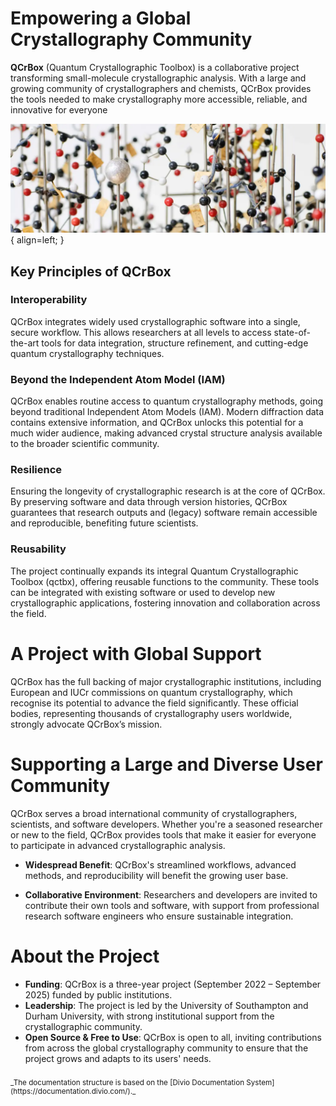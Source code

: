 <!-- ---
hide:
  - navigation
--- -->

# Empowering a Global Crystallography Community
**QCrBox** (Quantum Crystallographic Toolbox) is a collaborative project transforming small-molecule crystallographic analysis. With a large and growing community of crystallographers and chemists, QCrBox provides the tools needed to make crystallography more accessible, reliable, and innovative for everyone


![Insulin](images/insulin.webp){ align=left; }


## Key Principles of QCrBox

### Interoperability
QCrBox integrates widely used crystallographic software into a single, secure workflow. This allows researchers at all levels to access state-of-the-art tools for data integration, structure refinement, and cutting-edge quantum crystallography techniques.

### Beyond the Independent Atom Model (IAM)
QCrBox enables routine access to quantum crystallography methods, going beyond traditional Independent Atom Models (IAM). Modern diffraction data contains extensive information, and QCrBox unlocks this potential for a much wider audience, making advanced crystal structure analysis available to the broader scientific community.

### Resilience
Ensuring the longevity of crystallographic research is at the core of QCrBox. By preserving software and data through version histories, QCrBox guarantees that research outputs and (legacy) software remain accessible and reproducible, benefiting future scientists.

### Reusability
The project continually expands its integral Quantum Crystallographic Toolbox (qctbx), offering reusable functions to the community. These tools can be integrated with existing software or used to develop new crystallographic applications, fostering innovation and collaboration across the field.

# A Project with Global Support
QCrBox has the full backing of major crystallographic institutions, including European and IUCr commissions on quantum crystallography, which recognise its potential to advance the field significantly. These official bodies, representing thousands of crystallography users worldwide, strongly advocate QCrBox’s mission.

# Supporting a Large and Diverse User Community
QCrBox serves a broad international community of crystallographers, scientists, and software developers. Whether you're a seasoned researcher or new to the field, QCrBox provides tools that make it easier for everyone to participate in advanced crystallographic analysis.

- **Widespread Benefit**: QCrBox's streamlined workflows, advanced methods, and reproducibility will benefit the growing user base.

- **Collaborative Environment**: Researchers and developers are invited to contribute their own tools and software, with support from professional research software engineers who ensure sustainable integration.

# About the Project

- **Funding**: QCrBox is a three-year project (September 2022 – September 2025) funded by public institutions.
- **Leadership**: The project is led by the University of Southampton and Durham University, with strong institutional support from the crystallographic community.
- **Open Source & Free to Use**: QCrBox is open to all, inviting contributions from across the global crystallography community to ensure that the project grows and adapts to its users' needs.


<div style="font-size:smaller; margin-top:2em" markdown>
_The documentation structure is based on the [Divio Documentation System](https://documentation.divio.com/)._
</div>
